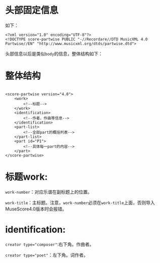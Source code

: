 # 头部固定信息

如下：

```
<?xml version="1.0" encoding="UTF-8"?>
<!DOCTYPE score-partwise PUBLIC "-//Recordare//DTD MusicXML 4.0 Partwise//EN" "http://www.musicxml.org/dtds/partwise.dtd">
```

头部信息以后是类似`body`的信息，整体结构如下：

# 整体结构

```angular2html

<score-partwise version="4.0">
	<work>
		<!--标题-->
	</work>
	<identification>
		<!--作者、作曲等信息-->
	</identification>
	<part-list>
		<!--全部part的概括列表-->
	</part-list>
	<part id="P1">
		<!--具体每一part的内容-->
	</part>
</score-partwise>
```

# 标题work:

`work-number`：对应乐谱在副标题上的位置。

`work-title`：主标题。注意，`work-number`必须在`work-title`上面，否则导入MuseScore4.0版本时会报错。

# identification:

`creator type="composer"`:右下角。作曲者。

`creator type="poet"`：左下角。词作者。